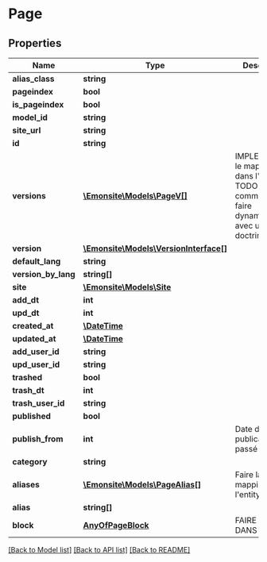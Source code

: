 # Page

## Properties
Name | Type | Description | Notes
------------ | ------------- | ------------- | -------------
**alias_class** | **string** |  | [optional] 
**pageindex** | **bool** |  | [optional] 
**is_pageindex** | **bool** |  | [optional] 
**model_id** | **string** |  | [optional] 
**site_url** | **string** |  | [optional] 
**id** | **string** |  | [optional] 
**versions** | [**\Emonsite\Models\PageV[]**](PageV.md) | IMPLEMENTEZ le mapping dans l&#x27;entity TODO trouver comment le faire dynamiquement avec un listener doctrine | [optional] 
**version** | [**\Emonsite\Models\VersionInterface[]**](VersionInterface.md) |  | [optional] 
**default_lang** | **string** |  | [optional] 
**version_by_lang** | **string[]** |  | [optional] 
**site** | [**\Emonsite\Models\Site**](Site.md) |  | [optional] 
**add_dt** | **int** |  | [optional] 
**upd_dt** | **int** |  | [optional] 
**created_at** | [**\DateTime**](\DateTime.md) |  | [optional] 
**updated_at** | [**\DateTime**](\DateTime.md) |  | [optional] 
**add_user_id** | **string** |  | [optional] 
**upd_user_id** | **string** |  | [optional] 
**trashed** | **bool** |  | [optional] 
**trash_dt** | **int** |  | [optional] 
**trash_user_id** | **string** |  | [optional] 
**published** | **bool** |  | [optional] 
**publish_from** | **int** | Date de publication, passé ou future | [optional] 
**category** | **string** |  | [optional] 
**aliases** | [**\Emonsite\Models\PageAlias[]**](PageAlias.md) | Faire la mapping dans l&#x27;entity | [optional] 
**alias** | **string[]** |  | [optional] 
**block** | [**AnyOfPageBlock**](AnyOfPageBlock.md) | FAIRE MAPPING DANS ENTITY | [optional] 

[[Back to Model list]](../../README.md#documentation-for-models) [[Back to API list]](../../README.md#documentation-for-api-endpoints) [[Back to README]](../../README.md)

